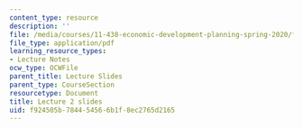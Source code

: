 ```yaml
---
content_type: resource
description: ''
file: /media/courses/11-438-economic-development-planning-spring-2020/f924505b784454566b1f8ec2765d2165_MIT11_438s20_lec2.pdf
file_type: application/pdf
learning_resource_types:
- Lecture Notes
ocw_type: OCWFile
parent_title: Lecture Slides
parent_type: CourseSection
resourcetype: Document
title: Lecture 2 slides
uid: f924505b-7844-5456-6b1f-8ec2765d2165
---
```

